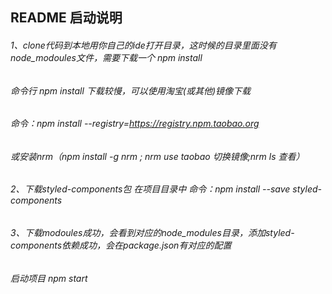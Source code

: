 ## README 启动说明

###### 1、clone代码到本地用你自己的ide打开目录，这时候的目录里面没有node_modoules文件，需要下载一个 npm install

###### 命令行 npm install  下载较慢，可以使用淘宝(或其他)镜像下载
######                      命令：npm install --registry=https://registry.npm.taobao.org 
######                      或安装nrm（npm install -g nrm ; nrm use taobao 切换镜像;nrm ls 查看）
###### 2、下载styled-components包  在项目目录中 命令：npm install --save styled-components

###### 3、下载modoules成功，会看到对应的node_modules目录，添加styled-components依赖成功，会在package.json有对应的配置 
######    启动项目 npm start